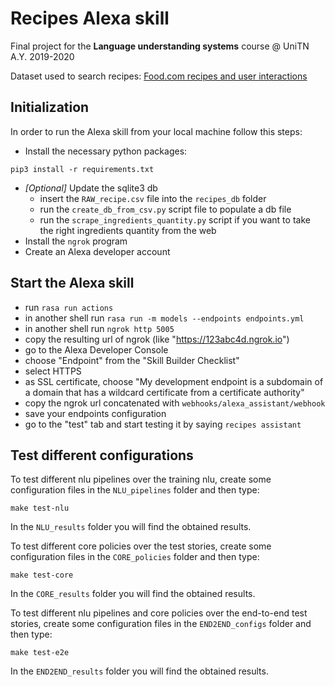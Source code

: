 # Recipes Alexa skill

Final project for the **Language understanding systems** course @ UniTN A.Y. 2019-2020

Dataset used to search recipes: [Food.com recipes and user interactions](https://www.kaggle.com/shuyangli94/food-com-recipes-and-user-interactions?select=RAW_recipes.csv)

## Initialization
In order to run the Alexa skill from your local machine follow this steps:
- Install the necessary python packages:
```shell script
pip3 install -r requirements.txt
```

- *[Optional]* Update the sqlite3 db 
    * insert the `RAW_recipe.csv` file into the `recipes_db` folder
    * run the `create_db_from_csv.py` script file to populate a db file
    * run the `scrape_ingredients_quantity.py` script if you want to take the right ingredients quantity from the web
- Install the `ngrok` program
- Create an Alexa developer account

## Start the Alexa skill
- run ```rasa run actions```
- in another shell run ```rasa run -m models --endpoints endpoints.yml```
- in another shell run ```ngrok http 5005```
- copy the resulting url of ngrok (like "https://123abc4d.ngrok.io")
- go to the Alexa Developer Console
- choose "Endpoint" from the "Skill Builder Checklist"
- select HTTPS
- as SSL certificate, choose "My development endpoint is a subdomain of a domain that has a wildcard certificate from a certificate authority"
- copy the ngrok url concatenated with ```webhooks/alexa_assistant/webhook```
- save your endpoints configuration
- go to the "test" tab and start testing it by saying ```recipes assistant```

## Test different configurations
To test different nlu pipelines over the training nlu, create some configuration files in the `NLU_pipelines` folder and then type:
```shell script
make test-nlu
```
In the `NLU_results` folder you will find the obtained results.

To test different core policies over the test stories, create some configuration files in the `CORE_policies` folder and then type:
```shell script
make test-core
```
In the `CORE_results` folder you will find the obtained results.

To test different nlu pipelines and core policies over the end-to-end test stories, create some configuration files in the `END2END_configs` folder and then type:
```shell script
make test-e2e
```
In the `END2END_results` folder you will find the obtained results.


